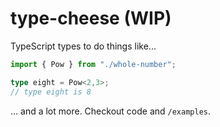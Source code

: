 # type-cheese (WIP)

TypeScript types to do things like...

```typescript
import { Pow } from "./whole-number";

type eight = Pow<2,3>;
// type eight is 8
```

... and a lot more. Checkout code and `/examples`.

